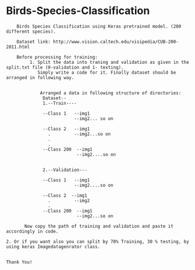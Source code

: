 # Birds-Species-Classification
        Birds Species Classification using Keras pretrained model. (200 different species).

        Dataset link: http://www.vision.caltech.edu/visipedia/CUB-200-2011.html

        Before processing for training:
             1. Split the data into traning and validation as given in the split.txt file (0-validation and 1- texting). 
                Simply write a code for it. Finally dataset should be arranged in following way.
                
                
                 Arranged a data in following structure of directories:
                  Dataset--
                  1.--Train----
                  
                  --Class 1	  --img1
                              --img2... so on

                  --Class 2   --img1
                    .         --img2...so on
                    .
                    .
                  --Class 200  --img1
                               --img2....so on


                  2.--Validation---
                  
                  --Class 1	  --img1
                              --img2....so on 

                  --Class 2  --img1
                    .         --img2
                    .
                  --Class 200  --img1
                               --img2...so on
                               
           Now copy the path of training and validation and paste it accordingly in code.                    

    2. Or if you want also you can split by 70% Training, 30 % testing, by using keras Imagedatagenrator class. 
    
    
    Thank You!
    
   
    
